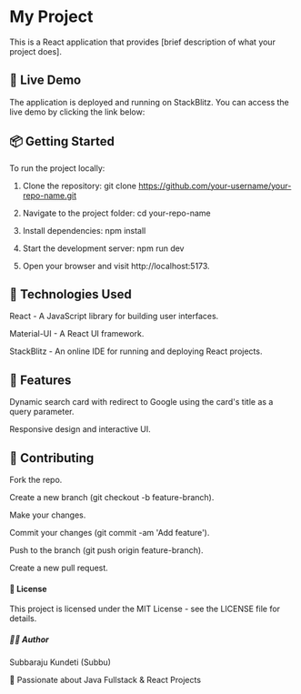 # My Project

This is a React application that provides [brief description of what your project does].

## 🚀 Live Demo

The application is deployed and running on StackBlitz. You can access the live demo by clicking the link below:

## 📦 Getting Started

To run the project locally:

1. Clone the repository:
   git clone https://github.com/your-username/your-repo-name.git

2. Navigate to the project folder:
   cd your-repo-name

3. Install dependencies:
   npm install

4. Start the development server:
   npm run dev

5. Open your browser and visit http://localhost:5173.

## 🔧 Technologies Used

React - A JavaScript library for building user interfaces.

Material-UI - A React UI framework.

StackBlitz - An online IDE for running and deploying React projects.

## 📝 Features

Dynamic search card with redirect to Google using the card's title as a query parameter.

Responsive design and interactive UI.

## 🤝 Contributing

Fork the repo.

Create a new branch (git checkout -b feature-branch).

Make your changes.

Commit your changes (git commit -am 'Add feature').

Push to the branch (git push origin feature-branch).

Create a new pull request.

#### 📄 License

This project is licensed under the MIT License - see the LICENSE file for details.

##### 👨‍💻 Author

Subbaraju Kundeti (Subbu)

🎯 Passionate about Java Fullstack & React Projects

